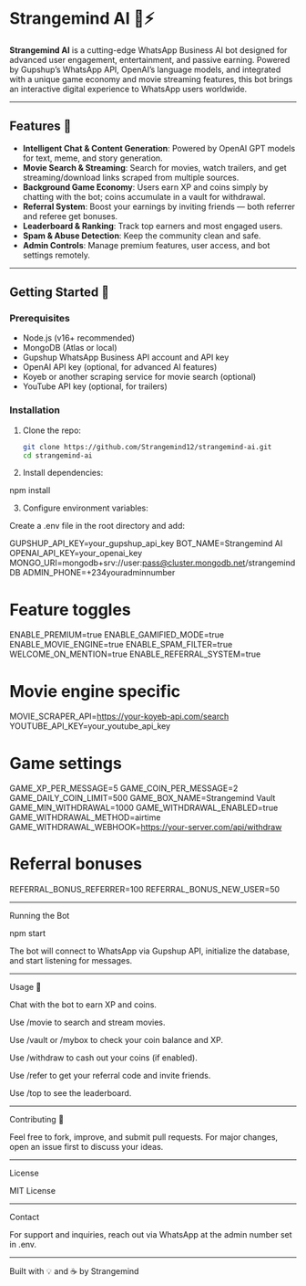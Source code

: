 # Strangemind AI 🤖⚡

**Strangemind AI** is a cutting-edge WhatsApp Business AI bot designed for advanced user engagement, entertainment, and passive earning. Powered by Gupshup’s WhatsApp API, OpenAI’s language models, and integrated with a unique game economy and movie streaming features, this bot brings an interactive digital experience to WhatsApp users worldwide.

---

## Features 🚀

- **Intelligent Chat & Content Generation**: Powered by OpenAI GPT models for text, meme, and story generation.
- **Movie Search & Streaming**: Search for movies, watch trailers, and get streaming/download links scraped from multiple sources.
- **Background Game Economy**: Users earn XP and coins simply by chatting with the bot; coins accumulate in a vault for withdrawal.
- **Referral System**: Boost your earnings by inviting friends — both referrer and referee get bonuses.
- **Leaderboard & Ranking**: Track top earners and most engaged users.
- **Spam & Abuse Detection**: Keep the community clean and safe.
- **Admin Controls**: Manage premium features, user access, and bot settings remotely.

---

## Getting Started 🏁

### Prerequisites

- Node.js (v16+ recommended)
- MongoDB (Atlas or local)
- Gupshup WhatsApp Business API account and API key
- OpenAI API key (optional, for advanced AI features)
- Koyeb or another scraping service for movie search (optional)
- YouTube API key (optional, for trailers)

### Installation

1. Clone the repo:
   ```bash
   git clone https://github.com/Strangemind12/strangemind-ai.git
   cd strangemind-ai

2. Install dependencies:

npm install


3. Configure environment variables:



Create a .env file in the root directory and add:

GUPSHUP_API_KEY=your_gupshup_api_key
BOT_NAME=Strangemind AI
OPENAI_API_KEY=your_openai_key
MONGO_URI=mongodb+srv://user:pass@cluster.mongodb.net/strangemindDB
ADMIN_PHONE=+234youradminnumber

# Feature toggles
ENABLE_PREMIUM=true
ENABLE_GAMIFIED_MODE=true
ENABLE_MOVIE_ENGINE=true
ENABLE_SPAM_FILTER=true
WELCOME_ON_MENTION=true
ENABLE_REFERRAL_SYSTEM=true

# Movie engine specific
MOVIE_SCRAPER_API=https://your-koyeb-api.com/search
YOUTUBE_API_KEY=your_youtube_api_key

# Game settings
GAME_XP_PER_MESSAGE=5
GAME_COIN_PER_MESSAGE=2
GAME_DAILY_COIN_LIMIT=500
GAME_BOX_NAME=Strangemind Vault
GAME_MIN_WITHDRAWAL=1000
GAME_WITHDRAWAL_ENABLED=true
GAME_WITHDRAWAL_METHOD=airtime
GAME_WITHDRAWAL_WEBHOOK=https://your-server.com/api/withdraw

# Referral bonuses
REFERRAL_BONUS_REFERRER=100
REFERRAL_BONUS_NEW_USER=50


---

Running the Bot

npm start

The bot will connect to WhatsApp via Gupshup API, initialize the database, and start listening for messages.


---

Usage 📱

Chat with the bot to earn XP and coins.

Use /movie <movie name> to search and stream movies.

Use /vault or /mybox to check your coin balance and XP.

Use /withdraw to cash out your coins (if enabled).

Use /refer to get your referral code and invite friends.

Use /top to see the leaderboard.



---

Contributing 🤝

Feel free to fork, improve, and submit pull requests. For major changes, open an issue first to discuss your ideas.


---

License

MIT License


---

Contact

For support and inquiries, reach out via WhatsApp at the admin number set in .env.


---

Built with 💡 and ☕ by Strangemind
